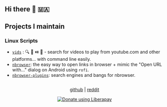 ## Hi there 👋 🇲🇦


## Projects I maintain
### Linux Scripts
- [`vids`](https://github.com/MyOS-ArchLinux/vids) : 🔍 🔘 ⏯️ 🔁 - search for videos to play from youtube.com and other platforms... with command line easily.
- [`nbrowser`](https://github.com/MyOS-ArchLinux/nbrowser): the easy way to open links in browser + mimic the "Open URL with..." dialog on Android using `rofi`.
- [`nbrowser-plugins`](https://github.com/community-plugins/nbrowser-plugins): search engines and bangs for nbrowser.

## 
<p align="center">
	<a href="https://github.com/odnar-dev">github</a> | 
	<a href="https://old.reddit.com/user/odnar-dev/">reddit</a>
</p>

<p align="center">
	<a href="https://liberapay.com/odnar/donate"><img alt="Donate using Liberapay" src="https://liberapay.com/assets/widgets/donate.svg"></a>
</p>
